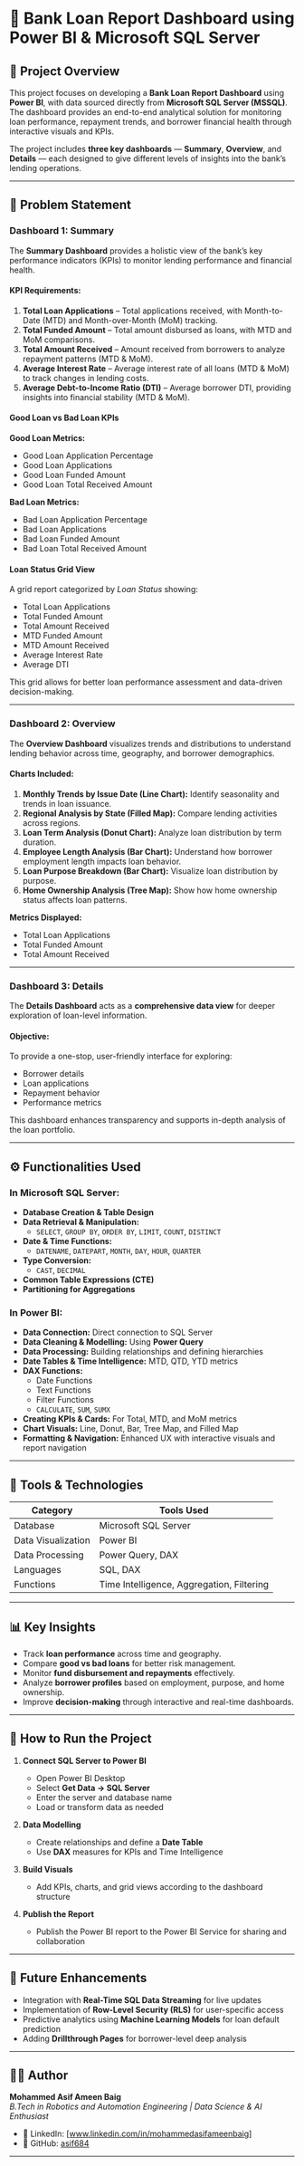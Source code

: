 
# 🏦 Bank Loan Report Dashboard using Power BI & Microsoft SQL Server

## 📘 Project Overview
This project focuses on developing a **Bank Loan Report Dashboard** using **Power BI**, with data sourced directly from **Microsoft SQL Server (MSSQL)**. The dashboard provides an end-to-end analytical solution for monitoring loan performance, repayment trends, and borrower financial health through interactive visuals and KPIs.

The project includes **three key dashboards** — **Summary**, **Overview**, and **Details** — each designed to give different levels of insights into the bank’s lending operations.

---

## 🎯 Problem Statement

### **Dashboard 1: Summary**
The **Summary Dashboard** provides a holistic view of the bank’s key performance indicators (KPIs) to monitor lending performance and financial health.

#### **KPI Requirements:**
1. **Total Loan Applications** – Total applications received, with Month-to-Date (MTD) and Month-over-Month (MoM) tracking.  
2. **Total Funded Amount** – Total amount disbursed as loans, with MTD and MoM comparisons.  
3. **Total Amount Received** – Amount received from borrowers to analyze repayment patterns (MTD & MoM).  
4. **Average Interest Rate** – Average interest rate of all loans (MTD & MoM) to track changes in lending costs.  
5. **Average Debt-to-Income Ratio (DTI)** – Average borrower DTI, providing insights into financial stability (MTD & MoM).

#### **Good Loan vs Bad Loan KPIs**
**Good Loan Metrics:**
- Good Loan Application Percentage  
- Good Loan Applications  
- Good Loan Funded Amount  
- Good Loan Total Received Amount  

**Bad Loan Metrics:**
- Bad Loan Application Percentage  
- Bad Loan Applications  
- Bad Loan Funded Amount  
- Bad Loan Total Received Amount  

#### **Loan Status Grid View**
A grid report categorized by *Loan Status* showing:
- Total Loan Applications  
- Total Funded Amount  
- Total Amount Received  
- MTD Funded Amount  
- MTD Amount Received  
- Average Interest Rate  
- Average DTI  

This grid allows for better loan performance assessment and data-driven decision-making.

---

### **Dashboard 2: Overview**
The **Overview Dashboard** visualizes trends and distributions to understand lending behavior across time, geography, and borrower demographics.

#### **Charts Included:**
1. **Monthly Trends by Issue Date (Line Chart):** Identify seasonality and trends in loan issuance.  
2. **Regional Analysis by State (Filled Map):** Compare lending activities across regions.  
3. **Loan Term Analysis (Donut Chart):** Analyze loan distribution by term duration.  
4. **Employee Length Analysis (Bar Chart):** Understand how borrower employment length impacts loan behavior.  
5. **Loan Purpose Breakdown (Bar Chart):** Visualize loan distribution by purpose.  
6. **Home Ownership Analysis (Tree Map):** Show how home ownership status affects loan patterns.  

**Metrics Displayed:**  
- Total Loan Applications  
- Total Funded Amount  
- Total Amount Received  

---

### **Dashboard 3: Details**
The **Details Dashboard** acts as a **comprehensive data view** for deeper exploration of loan-level information.

#### **Objective:**
To provide a one-stop, user-friendly interface for exploring:
- Borrower details  
- Loan applications  
- Repayment behavior  
- Performance metrics  

This dashboard enhances transparency and supports in-depth analysis of the loan portfolio.

---

## ⚙️ Functionalities Used

### **In Microsoft SQL Server:**
- **Database Creation & Table Design**
- **Data Retrieval & Manipulation:**
  - `SELECT`, `GROUP BY`, `ORDER BY`, `LIMIT`, `COUNT`, `DISTINCT`
- **Date & Time Functions:**
  - `DATENAME`, `DATEPART`, `MONTH`, `DAY`, `HOUR`, `QUARTER`
- **Type Conversion:**
  - `CAST`, `DECIMAL`
- **Common Table Expressions (CTE)**
- **Partitioning for Aggregations**

### **In Power BI:**
- **Data Connection:** Direct connection to SQL Server  
- **Data Cleaning & Modelling:** Using **Power Query**  
- **Data Processing:** Building relationships and defining hierarchies  
- **Date Tables & Time Intelligence:** MTD, QTD, YTD metrics  
- **DAX Functions:**
  - Date Functions  
  - Text Functions  
  - Filter Functions  
  - `CALCULATE`, `SUM`, `SUMX`
- **Creating KPIs & Cards:** For Total, MTD, and MoM metrics  
- **Chart Visuals:** Line, Donut, Bar, Tree Map, and Filled Map  
- **Formatting & Navigation:** Enhanced UX with interactive visuals and report navigation  

---

## 🧩 Tools & Technologies

| Category | Tools Used |
|-----------|-------------|
| Database | Microsoft SQL Server |
| Data Visualization | Power BI |
| Data Processing | Power Query, DAX |
| Languages | SQL, DAX |
| Functions | Time Intelligence, Aggregation, Filtering |

---

## 📊 Key Insights

- Track **loan performance** across time and geography.  
- Compare **good vs bad loans** for better risk management.  
- Monitor **fund disbursement and repayments** effectively.  
- Analyze **borrower profiles** based on employment, purpose, and home ownership.  
- Improve **decision-making** through interactive and real-time dashboards.

---

## 🚀 How to Run the Project

1. **Connect SQL Server to Power BI**
   - Open Power BI Desktop  
   - Select **Get Data → SQL Server**  
   - Enter the server and database name  
   - Load or transform data as needed  

2. **Data Modelling**
   - Create relationships and define a **Date Table**  
   - Use **DAX** measures for KPIs and Time Intelligence  

3. **Build Visuals**
   - Add KPIs, charts, and grid views according to the dashboard structure  

4. **Publish the Report**
   - Publish the Power BI report to the Power BI Service for sharing and collaboration  

---

## 🧠 Future Enhancements
- Integration with **Real-Time SQL Data Streaming** for live updates  
- Implementation of **Row-Level Security (RLS)** for user-specific access  
- Predictive analytics using **Machine Learning Models** for loan default prediction  
- Adding **Drillthrough Pages** for borrower-level deep analysis  

---

## 👨‍💻 Author
**Mohammed Asif Ameen Baig**  
*B.Tech in Robotics and Automation Engineering | Data Science & AI Enthusiast*    
- 💬 LinkedIn: [www.linkedin.com/in/mohammedasifameenbaig]
- 🐙 GitHub: [asif684](https://github.com/asif684)

---

